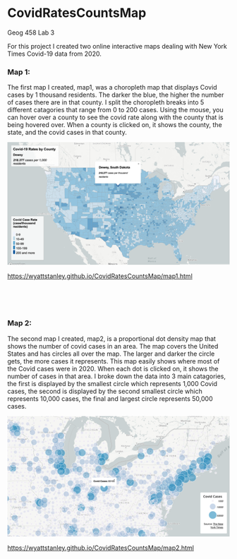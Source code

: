 # CovidRatesCountsMap
Geog 458 Lab 3

For this project I created two online interactive maps dealing with New York Times Covid-19 data from 2020. 

<h3>
    Map 1:
</h3>

The first map I created, map1, was a choropleth map that displays Covid cases by 1 thousand residents. The darker the blue, the higher the number of cases there are in that county. I split the choropleth breaks into 5 different catagories that range from 0 to 200 cases. Using the mouse, you can hover over a county to see the covid rate along with the county that is being hovered over. When a county is clicked on, it shows the county, the state, and the covid cases in that county. 

<img src="img/map1.png" alt="map1: Covid-19 Rates">

https://wyattstanley.github.io/CovidRatesCountsMap/map1.html

<br>
<br>
<br>

<h3>
    Map 2:
</h3>

The second map I created, map2, is a proportional dot density map that shows the number of covid cases in an area. The map covers the United States and has circles all over the map. The larger and darker the circle gets, the more cases it represents. This map easily shows where most of the Covid cases were in 2020. When each dot is clicked on, it shows the number of cases in that area. I broke down the data into 3 main catagories, the first is displayed by the smallest circle which represents 1,000 Covid cases, the second is displayed by the second smallest circle which represents 10,000 cases, the final and largest circle represents 50,000 cases. 

<img src="img/map2.png" alt="map1: Covid-19 Counts">

https://wyattstanley.github.io/CovidRatesCountsMap/map2.html